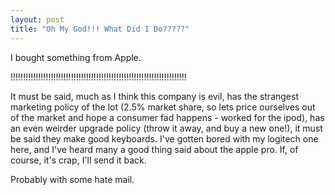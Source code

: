 ```yaml
---
layout: post
title: "Oh My God!!! What Did I Do?????"
---
```

I bought something from Apple.

!!!!!!!!!!!!!!!!!!!!!!!!!!!!!!!!!!!!!!!!!!!!!!!!!!!!!!!!!!!!!!!!!!!!!!

It must be said, much as I think this company is evil, has the strangest
marketing policy of the lot (2.5% market share, so lets price ourselves out of
the market and hope a consumer fad happens - worked for the ipod), has an even
weirder upgrade policy (throw it away, and buy a new one!), it must be said
they make good keyboards. I've gotten bored with my logitech one here, and
I've heard many a good thing said about the apple pro. If, of course, it's
crap, I'll send it back.

Probably with some hate mail.

